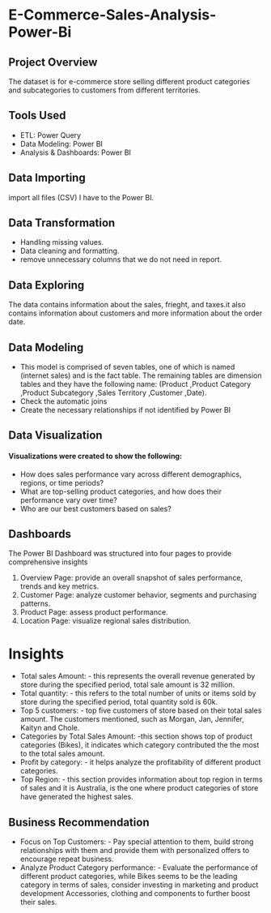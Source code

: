 # E-Commerce-Sales-Analysis-Power-Bi
## Project Overview
The dataset is for e-commerce store selling different product categories and subcategories to customers from different territories.
## Tools Used
- ETL: Power Query 
- Data Modeling: Power BI 
- Analysis & Dashboards: Power BI 
## Data Importing
import all files (CSV) I have to the Power BI.
## Data Transformation
- Handling missing values.
- Data cleaning and formatting.
- remove unnecessary columns that we do not need in report.
## Data Exploring
The data contains information about the sales, frieght, and taxes.it also contains information about customers and more information about the order date. 
## Data Modeling
- This model is comprised of seven tables, one of which is named (internet sales) and is the fact table.
The remaining tables are dimension tables and they have the following name:
(Product
,Product Category
,Product Subcategory
,Sales Territory
,Customer
,Date).
- Check the automatic joins
- Create the necessary relationships if not identified by Power BI
## Data Visualization
#### Visualizations were created to show the following:
-	How does sales performance vary across different demographics, regions, or time periods?
-	What are top-selling product categories, and how does their performance vary over time?
-	Who are our best customers based on sales?
## Dashboards
The Power BI Dashboard was structured into four pages to provide comprehensive insights

1. Overview Page: provide an overall snapshot of sales performance, trends and key metrics.
2. Customer Page: analyze customer behavior, segments and purchasing patterns.
3. Product Page: assess product performance.
4. Location Page: visualize regional sales distribution.
# Insights
-	Total sales Amount: - this represents the overall revenue generated by store during the specified period, total sale amount is 32 million.
-	Total quantity: - this refers to the total number of units or items sold by store during the specified period, total quantity sold is 60k.
-	Top 5 customers: - top five customers of store based on their total sales amount. The customers mentioned, such as Morgan, Jan, Jennifer, Kaityn and Chole.
-	Categories by Total Sales Amount: -this section shows top of product categories (Bikes), it indicates which category contributed the the most to the total sales amount.
-	Profit by category: - it helps analyze the profitability of different product categories.
-	Top Region: - this section provides information about top region in terms of sales and it is Australia, is the one where product categories of store have generated the highest sales.
##  Business Recommendation
-	Focus on Top Customers: - Pay special attention to them, build strong relationships with them and provide them with personalized offers to encourage repeat business.
-	Analyze Product Category performance: - Evaluate the performance of different product categories, while Bikes seems to be the leading category in terms of sales, consider investing in marketing and product development Accessories, clothing and components to further boost their sales.





